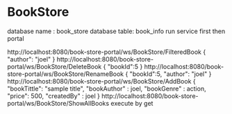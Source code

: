 # BookStore

database name : book_store
database table: book_info
run service first then portal


http://localhost:8080/book-store-portal/ws/BookStore/FilteredBook
{
  "author": "joel"
}
http://localhost:8080/book-store-portal/ws/BookStore/DeleteBook 
{
  	"bookId":5
}
http://localhost:8080/book-store-portal/ws/BookStore/RenameBook
{
    "bookId":5,
    "author": "joel"
}
http://localhost:8080/book-store-portal/ws/BookStore/AddBook
{
  "bookTittle": "sample title",
  "bookAuthor" : joel,
  "bookGenre" : action,
  "price": 500,
  "createdBy" : joel
}
http://localhost:8080/book-store-portal/ws/BookStore/ShowAllBooks
execute by get
